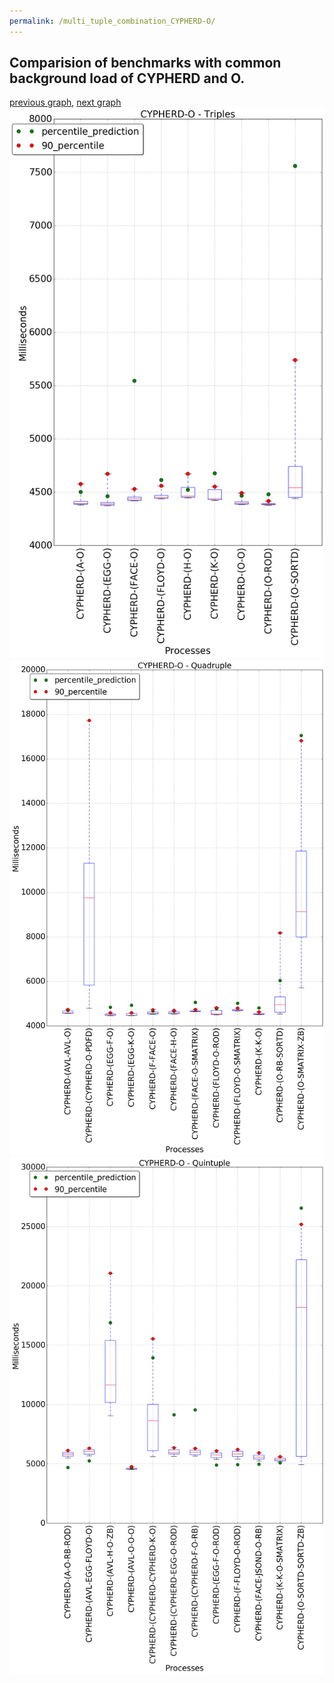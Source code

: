 ```yaml
---
permalink: /multi_tuple_combination_CYPHERD-O/
---
```



 ## Comparision of benchmarks with common background load of CYPHERD and O.

[previous graph](../multi_tuple_combination_CYPHERD-K/), [next graph](../multi_tuple_combination_CYPHERD-PDFD/)
![graph figure](./images/triple/CYPHERD/CYPHERD-O_box.png)![graph figure](./images/quadruple/CYPHERD/CYPHERD-O_box.png)![graph figure](./images/quintuple/CYPHERD/CYPHERD-O_box.png)